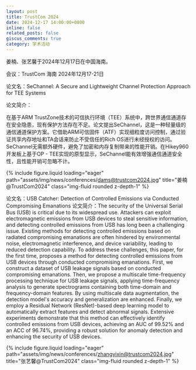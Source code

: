 ```yaml
---
layout: post
title: TrustCom 2024
date: 2024-12-17 14:00:00+0800
inline: false
related_posts: false
giscus_comments: true
category: 学术活动
---
```


姜楠、张艺馨于2024年12月17日在中国海南。

会议：TrustCom 海南 2024年12月17-21日

论文名：SeChannel: A Secure and Lightweight Channel Protection Approach for TEE Systems

论文简介：

在基于ARM TrustZone技术的可信执行环境（TEE）系统中，跨世界通信通道存在安全隐患，现有保护方法存在不足。论文提出SeChannel，这是一种轻量级的通信通道保护方案。它借助ARM可信固件（ATF）实现细粒度访问控制，通过验证共享内存地址和TA会话来防止不受信任的Rich OS进行未经授权的访问。SeChannel无需额外硬件，避免了加密和内存复制带来的性能开销。在Hikey960开发板上基于OP - TEE实现的原型显示，SeChannel能有效增强通信通道安全性，且性能开销可忽略不计。

{% include figure.liquid loading="eager" path="assets/img/news/conferences/dams@trustcom2024.jpg" title="姜楠@TrustCom2024" class="img-fluid rounded z-depth-1" %}

论文名：USB Catcher: Detection of Controlled Emissions via Conducted Compromising Emanations
论文简介：The security of the Universal Serial Bus (USB) is critical due to its widespread use. Attackers can exploit electromagnetic emissions from USB devices to steal sensitive information, and detecting controlled emissions from USB has long been a challenging issue. Existing methods for detecting controlled emissions based on radiated compromising emanations are often hindered by environmental noise, electromagnetic interference, and device variability, leading to reduced detection capability. To address these challenges, this paper, for the first time, proposes a method for detecting controlled emissions from USB devices through conducted compromising emanations. First, we construct a dataset of USB leakage signals based on conducted compromising emanations. Then, we propose a multiscale time-frequency processing technique for USB leakage signals, applying time-frequency analysis to generate spectrograms containing both time-domain and frequency-domain features. By using multiscale data augmentation, the detection model's accuracy and generalization are enhanced. Finally, we employ a Residual Network (ResNet)-based deep learning model to automatically extract features and detect abnormal signals. Extensive experiments demonstrate that this method can effectively identify controlled emissions from USB devices, achieving an AUC of 99.52% and an ACC of 96.74%, providing a robust solution for anomaly detection and enhancing the security of USB devices.

{% include figure.liquid loading="eager" path="assets/img/news/conferences/zhangyixin@trustcom2024.jpg" title="张艺馨@TrustCom2024" class="img-fluid rounded z-depth-1" %}
